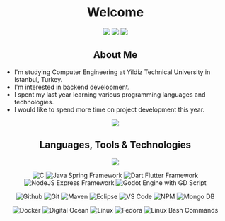 
<h1 align="center">Welcome</h1>
<p align="center">

<a href="https://www.linkedin.com/in/umut-sevdi/">
<img src="https://img.shields.io/badge/linkedin-%230077B5.svg?&style=for-the-badge&logo=linkedin&logoColor=white"></a>

<a href="mailto:sevdiumut@protonmail.com">
<img src="https://img.shields.io/badge/Protonmail-%23292536.svg?&style=for-the-badge&logo=protonmail&logoColor=white"></a>

<a href="mailto:sevdiumut@gmail.com">
<img src="https://img.shields.io/badge/Gmail-%234E34A7.svg?&style=for-the-badge&logo=google&logoColor=white"></a>

<h2 align="center">About Me</h2>

- I'm studying Computer Engineering at Yildiz Technical University in Istanbul, Turkey.
- I'm interested in backend development.
- I spent my last year learning various programming languages and technologies.
- I would like to spend more time on project development this year.

<p align="center">
<img src="https://github-readme-stats.vercel.app/api?username=umutsevdi&show_icons=true&count_private=true&theme=tokyonight&include_all_commits=true"></p>


<h2 align="center">Languages, Tools & Technologies</h2>


<p align="center">

<img src="https://github-readme-stats.vercel.app/api/top-langs/?username=umutsevdi&layout=compact&theme=tokyonight&langs_count=10">

<p align="center">
<img src="https://img.shields.io/badge/C--%233?&style=flat-square&logo=c&color=grey" title=C>
<img src="https://img.shields.io/badge/Java-Spring-%233?&style=flat-square&logo=java" title="Java Spring Framework">
<img src="https://img.shields.io/badge/Dart-Flutter-%233?&style=flat-square&logo=flutter&color=blue" title="Dart Flutter Framework">
<img src="https://img.shields.io/badge/NodeJS-Express-%233?&style=flat-square&logo=javascript&color=green"title="NodeJS Express Framework">
<img src="https://img.shields.io/badge/Godot-GDScript-%233?&style=flat-square&logo=gd&color=darkblue" title="Godot Engine with GD Script">

<p align="center">
<img src="https://img.icons8.com/material-outlined/30/github.png" title="Github">
<img src="https://img.icons8.com/color/30/git.png" title="Git">
<img src="https://img.icons8.com/ios/30/2A9356/maven-ios.png" title="Maven">

<img src="https://img.icons8.com/officexs/30/000000/java-eclipse.png" title="Eclipse">
<img src="https://img.icons8.com/color/30/visual-studio-code-2019.png "title="VS Code">
<img src="https://img.icons8.com/color/30/npm.png"title="NPM">
<img src="https://img.icons8.com/color/30/mongodb.png"title="Mongo DB">

<p align="center">
<img src="https://img.icons8.com/color/30/docker.png"title="Docker">
<img src="https://img.icons8.com/windows/30/3459DB/digital-ocean.png"title="Digital Ocean">
<img src="https://img.icons8.com/color/30/linux.png"title="Linux">
<img src="https://img.icons8.com/windows/30/34495e/fedora.png"title="Fedora">
<img src="https://img.icons8.com/color/30/000000/console.png"title="Linux Bash Commands">
